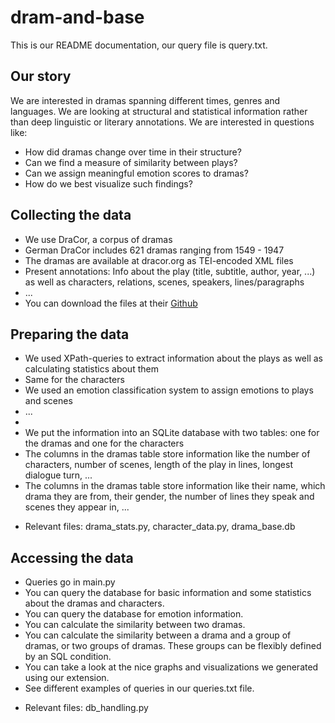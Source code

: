 # dram-and-base

This is our README documentation, our query file is query.txt.

## Our story
We are interested in dramas spanning different times, genres and languages. We are looking at structural and statistical information rather than deep linguistic or literary annotations.
We are interested in questions like:
* How did dramas change over time in their structure?
* Can we find a measure of similarity between plays?
* Can we assign meaningful emotion scores to dramas?
* How do we best visualize such findings?


## Collecting the data
* We use DraCor, a corpus of dramas
* German DraCor includes 621 dramas ranging from 1549 - 1947
* The dramas are available at dracor.org as TEI-encoded XML files
* Present annotations: Info about the play (title, subtitle, author,  year, ...) as well as characters, relations, scenes, speakers, lines/paragraphs
* ...
* You can download the files at their [Github](https://github.com/dracor-org/gerdracor)

## Preparing the data
* We used XPath-queries to extract information about the plays as well as calculating statistics about them
* Same for the characters
* We used an emotion classification system to assign emotions to plays and scenes
* ...
* 
* We put the information into an SQLite database with two tables: one for the dramas and one for the characters
* The columns in the dramas table store information like the number of characters, number of scenes, length of the play in lines, longest dialogue turn, ...
* The columns in the dramas table store information like their name, which drama they are from, their gender, the number of lines they speak and scenes they appear in, ...
- Relevant files: drama_stats.py, character_data.py, drama_base.db

## Accessing the data
* Queries go in main.py
* You can query the database for basic information and some statistics about the dramas and characters.
* You can query the database for emotion information.
* You can calculate the similarity between two dramas.
* You can calculate the similarity between a drama and a group of dramas, or two groups of dramas. These groups can be flexibly defined by an SQL condition.
* You can take a look at the nice graphs and visualizations we generated using our extension.
* See different examples of queries in our queries.txt file.

- Relevant files: db_handling.py
